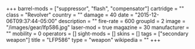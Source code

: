 +++
barrel-mods = ["suppressor", "flash", "compensator"]
cartridge = ""
class = "Revolver"
country = ""
damage = 40
date = "2015-12-06T09:37:44-05:00"
description = ""
fire-rate = 600
groupId = 2
image = "/images/gear/lfp586.jpg"
laser-mod = true
magazine = 30
manufacturer = ""
mobility = 0
operators = []
sight-mods = []
skins = []
tags = ["secondary weapon"]
title = "LFP586"
type = "weapon"
wikipedia = ""
+++
